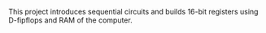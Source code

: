 This project introduces sequential circuits and builds 16-bit registers using D-fipflops and RAM of the computer.
